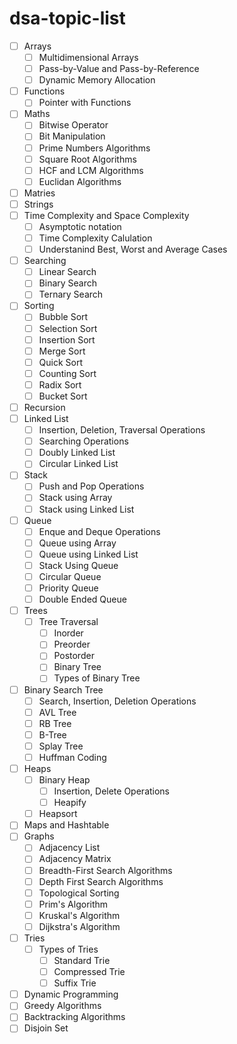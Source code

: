 # dsa-topic-list

- [ ] Arrays
    - [ ] Multidimensional Arrays
    - [ ] Pass-by-Value and Pass-by-Reference
    - [ ] Dynamic Memory Allocation
- [ ] Functions
    - [ ] Pointer with Functions
- [ ] Maths
    - [ ] Bitwise Operator
    - [ ] Bit Manipulation
    - [ ] Prime Numbers Algorithms
    - [ ] Square Root Algorithms
    - [ ] HCF and LCM Algorithms
    - [ ] Euclidan Algorithms
- [ ] Matries
- [ ] Strings
- [ ] Time Complexity and Space Complexity
    - [ ] Asymptotic notation
    - [ ] Time Complexity Calulation
    - [ ] Understanind Best, Worst and Average Cases
- [ ] Searching
    - [ ] Linear Search
    - [ ] Binary Search
    - [ ] Ternary Search
- [ ] Sorting
    - [ ] Bubble Sort
    - [ ] Selection Sort
    - [ ] Insertion Sort
    - [ ] Merge Sort
    - [ ] Quick Sort
    - [ ] Counting Sort
    - [ ] Radix Sort
    - [ ] Bucket Sort
- [ ] Recursion
- [ ] Linked List
    - [ ] Insertion, Deletion, Traversal Operations
    - [ ] Searching Operations
    - [ ] Doubly Linked List
    - [ ] Circular Linked List
- [ ] Stack
    - [ ] Push and Pop Operations
    - [ ] Stack using Array
    - [ ] Stack using Linked List
- [ ] Queue
    - [ ] Enque and Deque Operations
    - [ ] Queue using Array
    - [ ] Queue using Linked List
    - [ ] Stack Using Queue
    - [ ] Circular Queue
    - [ ] Priority Queue
    - [ ] Double Ended Queue
- [ ] Trees
    - [ ] Tree Traversal
        - [ ] Inorder
        - [ ] Preorder
        - [ ] Postorder
        - [ ] Binary Tree
        - [ ] Types of Binary Tree
- [ ] Binary Search Tree
    - [ ] Search, Insertion, Deletion Operations
    - [ ] AVL Tree
    - [ ] RB Tree
    - [ ] B-Tree
    - [ ] Splay Tree
    - [ ] Huffman Coding
- [ ] Heaps
    - [ ] Binary Heap 
        - [ ] Insertion, Delete Operations
        - [ ] Heapify
    - [ ] Heapsort
- [ ] Maps and Hashtable
- [ ] Graphs
    - [ ] Adjacency List
    - [ ] Adjacency Matrix
    - [ ] Breadth-First Search Algorithms
    - [ ] Depth First Search Algorithms
    - [ ] Topological Sorting
    - [ ] Prim's Algorithm
    - [ ] Kruskal's Algorithm
    - [ ] Dijkstra's Algorithm
- [ ] Tries
    - [ ] Types of Tries
        - [ ] Standard Trie
        - [ ] Compressed Trie
        - [ ] Suffix Trie
- [ ] Dynamic Programming
- [ ] Greedy Algorithms
- [ ] Backtracking Algorithms
- [ ] Disjoin Set
